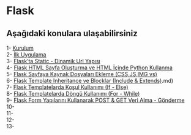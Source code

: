 # Flask
## Aşağıdaki konulara ulaşabilirsiniz

1- [Kurulum](https://github.com/rumeysaustun/Flask/blob/main/1-%20Kurulum.md#flask-kurulumu) <br>
2- [İlk Uygulama](https://github.com/rumeysaustun/Flask/blob/main/2-%20%C4%B0lk%20Uygulama.md#flask-ile-i%CC%87lk-uygulama) <br>
3- [Flask’ta Static - Dinamik Url Yapısı](https://github.com/rumeysaustun/Flask/blob/main/3-%20Flask%E2%80%99ta%20Static%20-%20Dinamik%20Url%20Yap%C4%B1s%C4%B1.md#flaskta-staticdinamik-url-yap%C4%B1s%C4%B1) <br>
4- [Flask HTML Sayfa Oluşturma ve HTML İçinde Python Kullanma](https://github.com/rumeysaustun/Flask/blob/main/4-%20Flask%20HTML%20Sayfa%20Olu%C5%9Fturma%20ve%20HTML%20%C4%B0%C3%A7inde%20Python%20Kullanma.md#flask-html-sayfa-olu%C5%9Fturma-ve-html-i%CC%87%C3%A7inde-python-kullanma)<br>
5- [Flask Sayfaya Kaynak Dosyaları Ekleme (CSS,JS,IMG vs)](https://github.com/rumeysaustun/Flask/blob/main/5-%20Flask%20Sayfaya%20Kaynak%20Dosyalar%C4%B1%20Ekleme%20(CSS%2CJS%2CIMG%20vs).md#flask-sayfaya-kaynak-dosyalar%C4%B1-ekleme-cssjsimg-vsmd) <br>
6- [Flask Template Inheritance ve Blocklar (Include & Extends)](https://github.com/rumeysaustun/Flask/blob/main/6-%20Flask%20Template%20Inheritance%20ve%20Blocklar%20(Include%20%26%20Extends).md#flask-template-inheritance-ve-blocklar-include--extends).md) <br>
7- [Flask Templatelarda Koşul Kullanımı (If - Else)](https://github.com/rumeysaustun/Flask/blob/main/7-%20Flask%20Templatelarda%20Ko%C5%9Ful%20Kullan%C4%B1m%C4%B1%20(If%20-%20Else).md#flask-templatelarda-ko%C5%9Ful-kullan%C4%B1m%C4%B1-if---else) <br>
8- [Flask Templatelarda Döngü Kullanımı (For - While)](https://github.com/rumeysaustun/Flask/blob/main/8-%20Flask%20Templatelarda%20D%C3%B6ng%C3%BC%20Kullan%C4%B1m%C4%B1%20(For%20-%20While).md#flask-templatelarda-d%C3%B6ng%C3%BC-kullan%C4%B1m%C4%B1-for---while) <br>
9- [Flask Form Yapılarını Kullanarak POST & GET Veri Alma - Gönderme](https://github.com/rumeysaustun/Flask/blob/main/9-%20Flask%20Form%20Yap%C4%B1lar%C4%B1n%C4%B1%20Kullanarak%20POST%20&%20GET%20Veri%20Alma%20-%20G%C3%B6nderme.md#flask-form-yap%C4%B1lar%C4%B1n%C4%B1-kullanarak-post--get-veri-alma---g%C3%B6nderme) <br>
10- []() <br>
11- []() <br>
12- []() <br>
13- []() <br>

